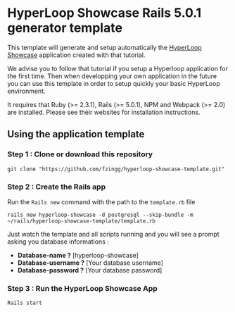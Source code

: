 # HyperLoop Showcase Rails 5.0.1 generator template

This template will generate and setup automatically the [HyperLoop Showcase](https://github.com/fzingg/hyperloop-showcase) application created with that tutorial.

We advise you to follow that tutorial if you setup a Hyperloop application for the first time. Then when developping your own application in the future you can use this template in order to setup quickly your basic HyperLoop environment.

It requires that Ruby (>= 2.3.1), Rails (>= 5.0.1), NPM and Webpack (>= 2.0) are installed. Please see their websites for installation instructions.


## Using the application template

### Step 1 : Clone or download this repository

```
git clone "https://github.com/fzingg/hyperloop-showcase-template.git"
```

### Step 2 : Create the Rails app

Run the `Rails new` command with the path to the `template.rb` file

```
rails new hyperloop-showcase -d postgresql --skip-bundle -m ~/rails/hyperloop-showcase-template/template.rb
```

Just watch the template and all scripts running and you will see a prompt asking you database informations :

+ **Database-name ?** [hyperloop-showcase]
+ **Database-username ?** [Your database username]
+ **Database-password ?** [Your database password]

### Step 3 : Run the HyperLoop Showcase App

```
Rails start
```


